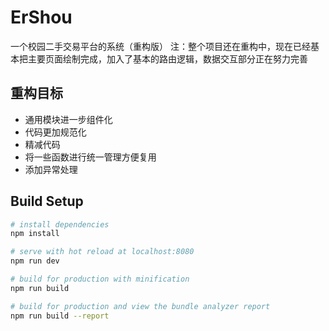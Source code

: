 # ErShou
一个校园二手交易平台的系统（重构版）
注：整个项目还在重构中，现在已经基本把主要页面绘制完成，加入了基本的路由逻辑，数据交互部分正在努力完善

## 重构目标
* 通用模块进一步组件化
* 代码更加规范化
* 精减代码
* 将一些函数进行统一管理方便复用
* 添加异常处理

## Build Setup
``` bash
# install dependencies
npm install

# serve with hot reload at localhost:8080
npm run dev

# build for production with minification
npm run build

# build for production and view the bundle analyzer report
npm run build --report
```
